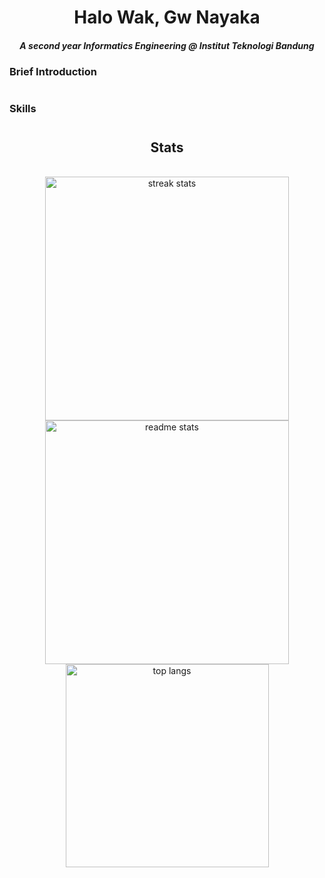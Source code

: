 <h1 align= "center"> Halo Wak, Gw Nayaka</h1>


<h5 align="center">A second year Informatics Engineering @ Institut Teknologi Bandung</h5>

<h3 align="left"> Brief Introduction</h3>
<h1 align= "center">

<h3 align="left"> Skills </h3>
<h1 align= "center">




<h2 align="center"> Stats </h2>
<br>
<div align="center">
  <img width=390 src="https://streak-stats.demolab.com/?user=Nayekah&count_private=true&theme=react&border_radius=10" alt="streak stats"/>
  <img width=390 src="https://github-readme-Nayekah.vercel.app/api?username=Nayekahh&count_private=true&show_icons&theme=react&rank_icon=github&border_radius=10" alt="readme stats" />
  <br/>
  <img width=325 align="center" src="https://github-readme-stats-Nayekah.vercel.app/api/top-langs/?
username=Nayekah&hide=HTML&langs_count=8&layout=compact&theme=react&border_radius=10&size_weight=0.5&count_weight=0.5&exclude_repo=github-readme-stats" alt="top langs" />
</div>
